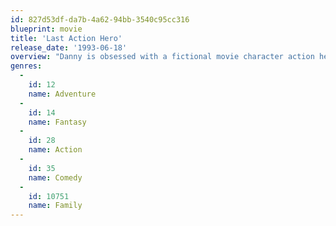 ```yaml
---
id: 827d53df-da7b-4a62-94bb-3540c95cc316
blueprint: movie
title: 'Last Action Hero'
release_date: '1993-06-18'
overview: "Danny is obsessed with a fictional movie character action hero Jack Slater. When a magical ticket transports him into Jack's latest adventure, Danny finds himself in a world where movie magic and reality collide. Now it's up to Danny to save the life of his hero and new friend."
genres:
  -
    id: 12
    name: Adventure
  -
    id: 14
    name: Fantasy
  -
    id: 28
    name: Action
  -
    id: 35
    name: Comedy
  -
    id: 10751
    name: Family
---
```

